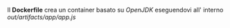 Il **Dockerfile** crea un container basato su _OpenJDK_ eseguendovi all' interno _out/artifacts/app/app.js_